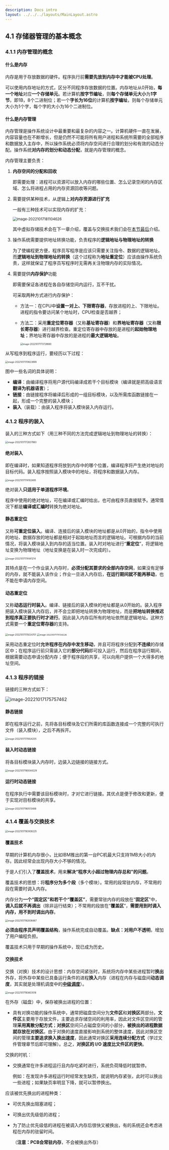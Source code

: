 ```yaml
---
description: Docs intro
layout: ../../../layouts/MainLayout.astro
---
```


## 4.1 存储器管理的基本概念

### 4.1.1 内存管理的概念

#### 什么是内存

内存是用于存放数据的硬件。程序执行前**需要先放到内存中才能被CPU处理**。

可以使用内存地址的方式，区分不同程序存放数据的位置。内存地址从0开始，**每一个地址**对应**一个存储单元**。若计算机**按字节编址**，则**每个存储单元大小**为**1字节**，即1B，8个二进制位；若一个**字长为16位**的计算机**按字编址**，则每个存储单元大小为1个字，每个字的大小为16个二进制位。

#### 什么是内存管理

内存管理是操作系统设计中最重要和最复杂的内容之一。计算机硬件一直在发展，内容容量也在不断增长，但是仍然不可能将所有用户进程和系统所需要的全部程序和数据放入主存中，所以操作系统必须将内存空间进行合理的划分和有效的动态分配。操作系统**对内存的划分和动态分配**，就是内存管理的概念。

内存管理主要负责：

1. **内存空间的分配和回收**

   即需要处理：进程可以资源可以放入内存的哪些位置、怎么记录空闲的内存区域、怎么将进程占用的内存资源回收等问题。

2. 需要提供某种技术，从逻辑上**对内存资源进行扩充**

   一般有三种技术可以实现内存的扩充：

   <img src="https://images.drshw.tech/images/notes/image-20221017181104626.png" alt="image-20221017181104626" style="zoom:80%;" />

   其中虚拟存储技术会在下一章介绍，覆盖与交换技术我们会在[本节最后](https://docs.drshw.tech/os/4/1/#414-%E8%A6%86%E7%9B%96%E4%B8%8E%E4%BA%A4%E6%8D%A2%E6%8A%80%E6%9C%AF)介绍。

3. 操作系统需要提供地址转换功能，负责程序的**逻辑地址与物理地址的转换**

   为了使编程更方便，程序员写程序是应该只需要关注指令、数据的逻辑地址。而**逻辑地址到物理地址的转换**（这个过程称为**地址重定位**）应该由操作系统负责，这样就保证了程序员写程序时无需再关注物理内存的实际情况。

4. 需要提供**内存保护**功能

   即需要保证各进程在各自存储空间内运行，互不干扰。

   可采取两种方式进行内存保护：

   + 方法一：在CPU中**设置一对上、下限寄存器**，存放进程的上、下限地址。进程的指令要访问某个地址时，CPU检查是否越界；

   + 方法二：采用**重定位寄存器**（又称**基址寄存器**）和**界地址寄存器**（又称**限长寄存器**）进行越界检查。重定位寄存器中存放的是进程的**起始物理地址**；界地址寄存器中存放的是进程的**最大逻辑地址**。

     <img src="https://images.drshw.tech/images/notes/image-20221017173728660.png" alt="image-20221017173728660" style="zoom:50%;" />

从写程序到程序运行，要经历以下过程：

<img src="https://images.drshw.tech/images/notes/image-20221017170623899.png" alt="image-20221017170623899" style="zoom:50%;" />

图中一些名词的具体说明：

+ **编译**：由编译程序将用户源代码编译成若干个目标模块（编译就是把高级语言**翻译为机器语言**）；
+ **链接**：由链接程序将编译后形成的一组目标模块，以及所需库函数链接在一起，形成一个完整的装入模块；
+ **装入**（装载）：由装入程序将装入模块装入内存运行。

### 4.1.2 程序的装入

装入的三种方式如下（用三种不同的方法完成逻辑地址到物理地址的转换）：

<img src="https://images.drshw.tech/images/notes/image-20221017172637860.png" alt="image-20221017172637860" style="zoom:50%;" />

#### 绝对装入

即在编译时，如果知道程序将放到内存中的哪个位置，编译程序将产生绝对地址的目标代码。装入程序按照装入模块中的地址，将程序和数据装入内存。

<img src="https://images.drshw.tech/images/notes/image-20221017174102465.png" alt="image-20221017174102465" style="zoom:50%;" />

绝对装入**只适用于单道程序环境**。

程序中使用的绝对地址，可在编译或汇编时给出，也可由程序员直接赋予。通常情况下都是**编译或汇编时**转换为绝对地址。

#### 静态重定位

又称**可重定位装入**。编译、连接后的装入模块的地址都是从0开始的，指令中使用的地址、数据存放的地址都是相对于起始地址而言的逻辑地址。可根据内存的当前情况，将装入模块装入到内存的适当位置。装入时对地址进行“**重定位**”，将逻辑地址变换为物理地址（地址变换是在装入时一次完成的）。

<img src="https://images.drshw.tech/images/notes/image-20221017174441214.png" alt="image-20221017174441214" style="zoom:50%;" />

其特点是在一个作业装入内存时，**必须分配其要求的全部内存空间**，如果没有足够的内存，就不能装入该作业；作业一旦进入内存后，**在运行期间就不能再移动**，也不能在申请内存空间。

#### 动态重定位

又称**动态运行时装入**。编译、链接后的装入模块的地址都是从0开始的。装入程序把装入模块装入内存后，并不会立即把地址转换为物理地址，而是**把地址转换推迟到程序真正要执行时才进行**。因此装入内存后所有的地址依然是逻辑地址。这种方式需要一个**重定位寄存器**的支持。

<img src="https://images.drshw.tech/images/notes/image-20221017175024701.png" alt="image-20221017175024701" style="zoom:50%;" />

<img src="https://images.drshw.tech/images/notes/image-20221017175134226.png" alt="image-20221017175134226" style="zoom:48%;" />

采用动态重定位时**允许程序在内存中发生移动**，并且可将程序分配到**不连续**的存储区中；在程序运行前只需装入它的**部分代码**即可投入运行，然后在程序运行期间，根据需要动态申请分配内存；便于程序段的共享，可以向用户提供一个大得多的地址空间。

### 4.1.3 程序的链接

链接的三种方式如下：

<img src="https://images.drshw.tech/images/notes/image-20221017175757462.png" alt="image-20221017175757462" style="zoom:100%;" />

#### 静态链接

即在程序运行之前，先将各目标模块及它们所需的库函数连接成一个完整的可执行文件（装入模块），之后不再拆开。

<img src="https://images.drshw.tech/images/notes/image-20221017175924205.png" alt="image-20221017175924205" style="zoom:50%;" />

#### 装入时动态链接

将各目标模块装入内存时，边装入边链接的链接方式。

<img src="https://images.drshw.tech/images/notes/image-20221017180044229.png" alt="image-20221017180044229" style="zoom:50%;" />

#### 运行时动态链接

在程序执行中需要该目标模块时，才对它进行链接。其优点是便于修改和更新，便于实现对目标模块的共享。

<img src="https://images.drshw.tech/images/notes/image-20221017180513488.png" alt="image-20221017180513488" style="zoom:50%;" />

### 4.1.4 覆盖与交换技术

<img src="https://images.drshw.tech/images/notes/image-20221017183938225.png" alt="image-20221017183938225" style="zoom:50%;" />

#### 覆盖技术

早期的计算机内存很小，比如IBM推出的第一台PC机最大只支持1MB大小的内存。因此经常会出现内存大小不够的情况。

于是人们引入了**覆盖技术**，用来**解决“程序大小超过物理内存总和”的问题**。

覆盖技术的思想：将**程序分为多个段**（多个模块）。常用的段常驻内存，不常用的段在需要时调入内存。

内存分为**一个“固定区”**和**若干个“覆盖区”**，需要常驻内存的段放在“**固定区**”中，**调入后就不再调出**（除非运行结束）；不常用的段放在“**覆盖区**”，**需要用到时调入内存，用不到时调出内存**。

<img src="https://images.drshw.tech/images/notes/image-20221017182836467.png" alt="image-20221017182836467" style="zoom:50%;" />

**必须由程序员声明覆盖结构**，操作系统完成自动覆盖。**缺点：对用户不透明**，增加了用户编程负担。

覆盖技术只用于早期的操作系统中，现已成为历史。

#### 交换技术

交换（对换）技术的设计思想：内存空间紧张时，系统将内存中某些进程暂时**换出**外存，将外存中某些已具备运行条件的进程**换入**内存（进程在内存与磁盘间**动态调度**，其实就是处理机调度中的[**中级调度**](https://docs.drshw.tech/os/3/1/#%E4%B8%AD%E7%BA%A7%E8%B0%83%E5%BA%A6)）。

<img src="https://images.drshw.tech/images/notes/image-20221017183603518.png" alt="image-20221017183603518" style="zoom:50%;" />

在外存（磁盘）中，保存被换出进程的位置：

+ 具有对换功能的操作系统中，通常把磁盘空间分为**文件区**和**对换区**两部分。**文件区**主要用于存放文件，主要追求存储空间的利用率，因此对文件区空间的管理**采用离散分配方式**；**对换区**空间只占磁盘空间的小部分，**被换出的进程数据就存放在对换区**。由于对换的速度直接影响到系统的整体速度，因此对换区空间的管理**主要追求换入换出速度**，因此通常对换区**采用连续分配方式**（学过文件管理章节后即可理解）。总之，**对换区的 I/O 速度比文件区的更快**。

交换的时机：

+ 交换通常在许多进程运行且内存吃紧时进行，系统负荷降低时就暂停。

  例如：在发现许多进程运行时经常发生缺页，就说明内存紧张，此时可以换出一些进程；如果缺页率明显下降，就可以暂停换出。

应该被优先换出的进程种类：

+ 可优先换出阻塞进程；

+ 可换出优先级低的进程；

+ 为了防止优先级低的进程在被调入内存后很快又被换出，有的系统还会考虑进程在内存的驻留时间。

  （**注意：PCB会常驻内存**，不会被换出外存）
